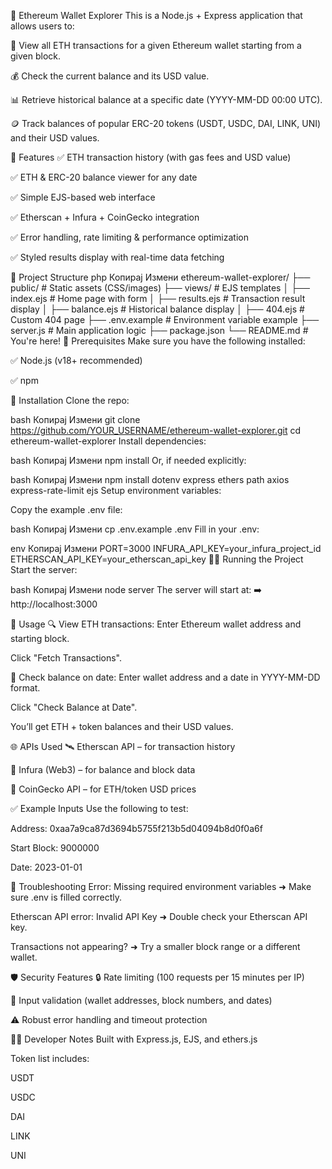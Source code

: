 🧾 Ethereum Wallet Explorer
This is a Node.js + Express application that allows users to:

🔎 View all ETH transactions for a given Ethereum wallet starting from a given block.

💰 Check the current balance and its USD value.

📊 Retrieve historical balance at a specific date (YYYY-MM-DD 00:00 UTC).

🪙 Track balances of popular ERC-20 tokens (USDT, USDC, DAI, LINK, UNI) and their USD values.

🚀 Features
✅ ETH transaction history (with gas fees and USD value)

✅ ETH & ERC-20 balance viewer for any date

✅ Simple EJS-based web interface

✅ Etherscan + Infura + CoinGecko integration

✅ Error handling, rate limiting & performance optimization

✅ Styled results display with real-time data fetching

📁 Project Structure
php
Копирај
Измени
ethereum-wallet-explorer/
├── public/             # Static assets (CSS/images)
├── views/              # EJS templates
│   ├── index.ejs       # Home page with form
│   ├── results.ejs     # Transaction result display
│   ├── balance.ejs     # Historical balance display
│   ├── 404.ejs         # Custom 404 page
├── .env.example        # Environment variable example
├── server.js           # Main application logic
├── package.json
└── README.md           # You're here!
🧪 Prerequisites
Make sure you have the following installed:

✅ Node.js (v18+ recommended)

✅ npm

🔧 Installation
Clone the repo:

bash
Копирај
Измени
git clone https://github.com/YOUR_USERNAME/ethereum-wallet-explorer.git
cd ethereum-wallet-explorer
Install dependencies:

bash
Копирај
Измени
npm install
Or, if needed explicitly:

bash
Копирај
Измени
npm install dotenv express ethers path axios express-rate-limit ejs
Setup environment variables:

Copy the example .env file:

bash
Копирај
Измени
cp .env.example .env
Fill in your .env:

env
Копирај
Измени
PORT=3000
INFURA_API_KEY=your_infura_project_id
ETHERSCAN_API_KEY=your_etherscan_api_key
🧑‍💻 Running the Project
Start the server:

bash
Копирај
Измени
node server
The server will start at:
➡️ http://localhost:3000

📄 Usage
🔍 View ETH transactions:
Enter Ethereum wallet address and starting block.

Click "Fetch Transactions".

📆 Check balance on date:
Enter wallet address and a date in YYYY-MM-DD format.

Click "Check Balance at Date".

You’ll get ETH + token balances and their USD values.

🌐 APIs Used
🛰️ Etherscan API – for transaction history

🔌 Infura (Web3) – for balance and block data

💸 CoinGecko API – for ETH/token USD prices

✅ Example Inputs
Use the following to test:

Address: 0xaa7a9ca87d3694b5755f213b5d04094b8d0f0a6f

Start Block: 9000000

Date: 2023-01-01

🧯 Troubleshooting
Error: Missing required environment variables
➜ Make sure .env is filled correctly.

Etherscan API error: Invalid API Key
➜ Double check your Etherscan API key.

Transactions not appearing?
➜ Try a smaller block range or a different wallet.

🛡 Security Features
🔒 Rate limiting (100 requests per 15 minutes per IP)

📛 Input validation (wallet addresses, block numbers, and dates)

⚠️ Robust error handling and timeout protection

👩‍💻 Developer Notes
Built with Express.js, EJS, and ethers.js

Token list includes:

USDT

USDC

DAI

LINK

UNI
